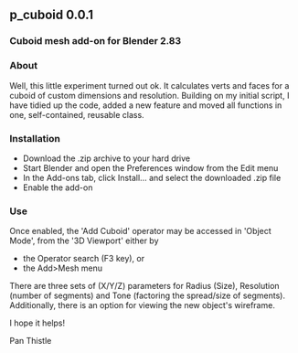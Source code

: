 ## p_cuboid 0.0.1

### Cuboid mesh add-on for Blender 2.83

### About

Well, this little experiment turned out ok. It calculates verts and faces for a cuboid of custom dimensions and resolution. Building on my initial script, I have tidied up the code, added a new feature and moved all functions in one, self-contained, reusable class. 

### Installation

- Download the .zip archive to your hard drive 
- Start Blender and open the Preferences window from the Edit menu
- In the Add-ons tab, click Install... and select the downloaded .zip file
- Enable the add-on

### Use

Once enabled, the 'Add Cuboid' operator may be accessed in 'Object Mode', from the '3D Viewport' either by
- the Operator search (F3 key), or
- the Add>Mesh menu

There are three sets of (X/Y/Z) parameters for Radius (Size), Resolution (number of segments) and Tone (factoring the spread/size of segments).
Additionally, there is an option for viewing the new object's wireframe.

I hope it helps!

Pan Thistle

